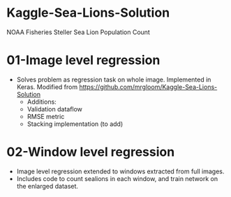 # Kaggle-Sea-Lions-Solution
NOAA Fisheries Steller Sea Lion Population Count

# 01-Image level regression
- Solves problem as regression task on whole image. Implemented in Keras. 
Modified from https://github.com/mrgloom/Kaggle-Sea-Lions-Solution
  - Additions:
  - Validation dataflow
  - RMSE metric
  - Stacking implementation (to add)
  
# 02-Window level regression
- Image level regression extended to windows extracted from full images.
- Includes code to count sealions in each window, and train network on the enlarged dataset.
